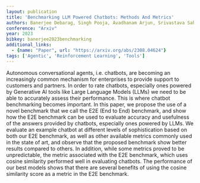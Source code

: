 ```yaml
---
layout: publication
title: 'Benchmarking LLM Powered Chatbots: Methods And Metrics'
authors: Banerjee Debarag, Singh Pooja, Avadhanam Arjun, Srivastava Saksham
conference: "Arxiv"
year: 2023
bibkey: banerjee2023benchmarking
additional_links:
  - {name: "Paper", url: "https://arxiv.org/abs/2308.04624"}
tags: ['Agentic', 'Reinforcement Learning', 'Tools']
---
```

Autonomous conversational agents, i.e. chatbots, are becoming an increasingly
common mechanism for enterprises to provide support to customers and partners.
In order to rate chatbots, especially ones powered by Generative AI tools like
Large Language Models (LLMs) we need to be able to accurately assess their
performance. This is where chatbot benchmarking becomes important. In this
paper, we propose the use of a novel benchmark that we call the E2E (End to
End) benchmark, and show how the E2E benchmark can be used to evaluate accuracy
and usefulness of the answers provided by chatbots, especially ones powered by
LLMs. We evaluate an example chatbot at different levels of sophistication
based on both our E2E benchmark, as well as other available metrics commonly
used in the state of art, and observe that the proposed benchmark show better
results compared to others. In addition, while some metrics proved to be
unpredictable, the metric associated with the E2E benchmark, which uses cosine
similarity performed well in evaluating chatbots. The performance of our best
models shows that there are several benefits of using the cosine similarity
score as a metric in the E2E benchmark.
